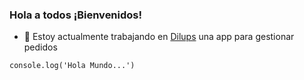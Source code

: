 <!--
**edalmava/edalmava** is a ✨ _special_ ✨ repository because its `README.md` (this file) appears on your GitHub profile.

Here are some ideas to get you started:

- 🔭 I’m currently working on ...
- 🌱 I’m currently learning ...
- 👯 I’m looking to collaborate on ...
- 🤔 I’m looking for help with ...
- 💬 Ask me about ...
- 📫 How to reach me: ...
- 😄 Pronouns: ...
- ⚡ Fun fact: ...
-->

### Hola a todos ¡Bienvenidos!
- 🔭 Estoy actualmente trabajando en [Dilups](https://dilups.com) una app para gestionar pedidos 

`console.log('Hola Mundo...')`
